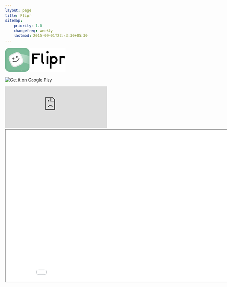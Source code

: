 ```yaml
---
layout: page
title: Flipr
sitemap:
    priority: 1.0
    changefreq: weekly
    lastmod: 2015-09-01T22:43:30+05:30
---
```

![alt tag](/img/flipricon.png) 

<a href="https://play.google.com/store/apps/details?id=com.BunkeyGames.Flipr&utm_source=global_co&utm_medium=prtnr&utm_content=Mar2515&utm_campaign=PartBadge&pcampaignid=MKT-Other-global-all-co-prtnr-py-PartBadge-Mar2515-1"><img alt="Get it on Google Play" src="https://play.google.com/intl/en_us/badges/images/generic/en-play-badge.png" height="53" width="180"/></a>

<iframe src="http://steamcommunity.com/sharedfiles/widget/661150950" width="336" height="137" frameborder="0" scrolling="no"> </iframe>

<iframe width="890" height="501" src="//www.youtube.com/embed/kI7cIJxx9uQ" frameborder="1" allowfullscreen> </iframe>

